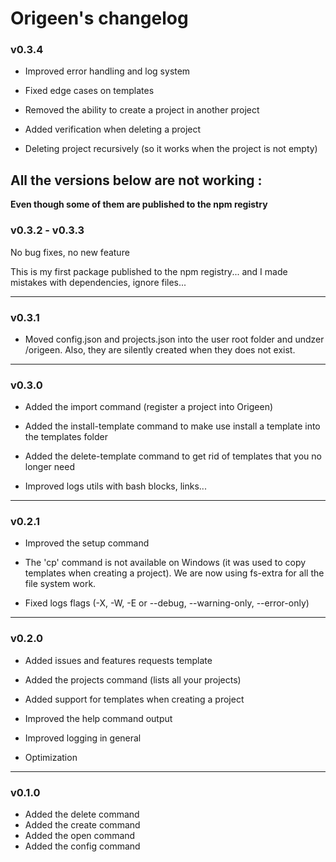 # Origeen's changelog

### v0.3.4

- Improved error handling and log system

- Fixed edge cases on templates
- Removed the ability to create a project in another project
- Added verification when deleting a project
- Deleting project recursively (so it works when the project is not empty)

## **All the versions below are not working :**
**Even though some of them are published to the npm registry**

### v0.3.2 - v0.3.3

No bug fixes, no new feature

This is my first package published to the npm registry... and I made mistakes with dependencies, ignore files...

---

### v0.3.1

- Moved config.json and projects.json into the user root folder and undzer /origeen. Also, they are silently created when they does not exist.

---

### v0.3.0

- Added the import command (register a project into Origeen)
- Added the install-template command to make use install a template into the templates folder
- Added the delete-template command to get rid of templates that you no longer need

- Improved logs utils with bash blocks, links...

---

### v0.2.1

- Improved the setup command

- The 'cp' command is not available on Windows (it was used to copy templates when creating a project). We are now using fs-extra for all the file system work.
- Fixed logs flags (-X, -W, -E or --debug, --warning-only, --error-only)

---

### v0.2.0

- Added issues and features requests template
- Added the projects command (lists all your projects)
- Added support for templates when creating a project

- Improved the help command output
- Improved logging in general

- Optimization

---

### v0.1.0

- Added the delete command
- Added the create command
- Added the open command
- Added the config command